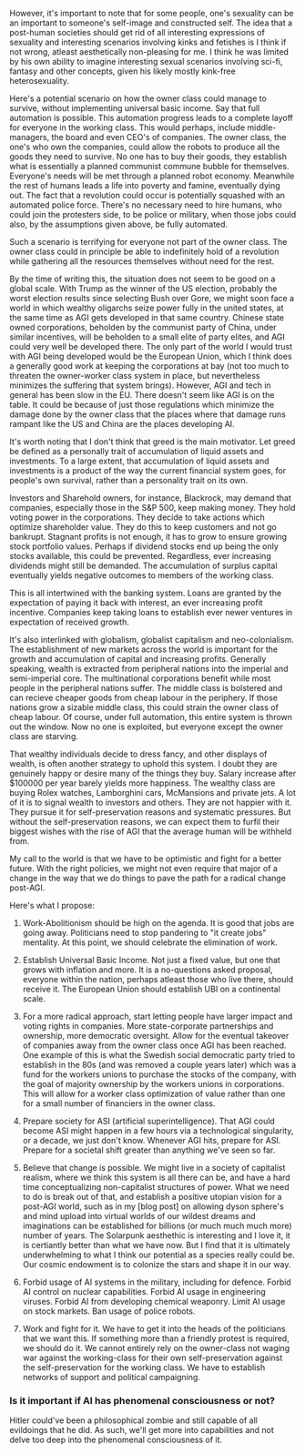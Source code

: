 


However, it's important to note that for some people, one's sexuality can be an important to someone's self-image and constructed self. The idea that a post-human societies should get rid of all interesting expressions of sexuality and interesting scenarios involving kinks and fetishes is I think if not wrong, atleast aesthetically non-pleasing for me. I think he was limited by his own ability to imagine interesting sexual scenarios involving sci-fi, fantasy and other concepts, given his likely mostly kink-free heterosexuality. 







Here's a potential scenario on how the owner class could manage to survive, without implementing universal basic income. Say that full automation is possible. This automation progress leads to a complete layoff for everyone in the working class. This would perhaps, include middle-managers, the board and even CEO's of companies. The owner class, the one's who own the companies, could allow the robots to produce all the goods they need to survive. No one has to buy their goods, they establish what is essentially a planned communist commune bubble for themselves. Everyone's needs will be met through a planned robot economy. Meanwhile the rest of humans leads a life into poverty and famine, eventually dying out. The fact that a revolution could occur is potentially squashed with an automated police force. There's no necessary need to hire humans, who could join the protesters side, to be police or military, when those jobs could also, by the assumptions given above, be fully automated. 

Such a scenario is terrifying for everyone not part of the owner class. The owner class could in principle be able to indefinitely hold of a revolution while gathering all the resources themselves without need for the rest. 

By the time of writing this, the situation does not seem to be good on a global scale. With Trump as the winner of the US election, probably the worst election results since selecting Bush over Gore, we might soon face a world in which wealthy oligarchs seize power fully in the united states, at the same time as AGI gets developed in that same country. Chinese state owned corporations, beholden by the communist party of China, under similar incentives, will be beholden to a small elite of party elites, and AGI could very well be developed there. The only part of the world I would trust with AGI being developed would be the European Union, which I think does a generally good work at keeping the corporations at bay (not too much to threaten the owner-worker class system in place, but nevertheless minimizes the suffering that system brings). However, AGI and tech in general has been slow in the EU. There doesn't seem like AGI is on the table. It could be because of just those regulations which minimize the damage done by the owner class that the places where that damage runs rampant like the US and China are the places developing AI. 

It's worth noting that I don't think that greed is the main motivator. Let greed be defined as a personally trait of accumulation of liquid assets and investments. To a large extent, that accumulation of liquid assets and investments is a product of the way the current financial system goes, for people's own survival, rather than a personality trait on its own. 

Investors and Sharehold owners, for instance, Blackrock, may demand that companies, especially those in the S&P 500, keep making money. They hold voting power in the corporations. They decide to take actions which optimize shareholder value. They do this to keep customers and not go bankrupt. Stagnant profits is not enough, it has to grow to ensure growing stock portfolio values. Perhaps if dividend stocks end up being the only stocks available, this could be prevented. Regardless, ever increasing dividends might still be demanded. The accumulation of surplus capital eventually yields negative outcomes to members of the working class. 

This is all intertwined with the banking system. Loans are granted by the expectation of paying it back with interest, an ever increasing profit incentive. Companies keep taking loans to establish ever newer ventures in expectation of received growth. 

It's also interlinked with globalism, globalist capitalism and neo-colonialism. The establishment of new markets across the world is important for the growth and accumulation of capital and increasing profits. Generally speaking, wealth is extracted from peripheral nations into the imperial and semi-imperial core. The multinational corporations benefit while most people in the peripheral nations suffer. The middle class is bolstered and can recieve cheaper goods from cheap labour in the periphery. If those nations grow a sizable middle class, this could strain the owner class of cheap labour. Of course, under full automation, this entire system is thrown out the window. Now no one is exploited, but everyone except the owner class are starving. 

That wealthy individuals decide to dress fancy, and other displays of wealth, is often another strategy to uphold this system. I doubt they are genuinely happy or desire many of the things they buy. Salary increase after $100000 per year barely yields more happiness. The wealthy class are buying Rolex watches, Lamborghini cars, McMansions and private jets. A lot of it is to signal wealth to investors and others. They are not happier with it. They pursue it for self-preservation reasons and systematic pressures. But without the self-preservation reasons, we can expect them to furfil their biggest wishes with the rise of AGI that the average human will be withheld from. 

My call to the world is that we have to be optimistic and fight for a better future. With the right policies, we might not even require that major of a change in the way that we do things to pave the path for a radical change post-AGI. 

Here's what I propose:

1. Work-Abolitionism should be high on the agenda. It is good that jobs are going away. Politicians need to stop pandering to "it create jobs" mentality. At this point, we should celebrate the elimination of work.
   
2. Establish Universal Basic Income. Not just a fixed value, but one that grows with inflation and more. It is a no-questions asked proposal, everyone within the nation, perhaps atleast those who live there, should receive it. The European Union should establish UBI on a continental scale. 
   
3. For a more radical approach, start letting people have larger impact and voting rights in companies. More state-corporate partnerships and ownership, more democratic oversight. Allow for the eventual takeover of companies away from the owner class once AGI has been reached. One example of this is what the Swedish social democratic party tried to establish in the 80s (and was removed a couple years later) which was a fund for the workers unions to purchase the stocks of the company, with the goal of majority ownership by the workers unions in corporations. This will allow for a worker class optimization of value rather than one for a small number of financiers in the owner class. 
   
4. Prepare society for ASI (artificial superintelligence). That AGI could become ASI might happen in a few hours via a technological singularity, or a decade, we just don't know. Whenever AGI hits, prepare for ASI. Prepare for a societal shift greater than anything we've seen so far.
   
5. Believe that change is possible. We might live in a society of capitalist realism, where we think this system is all there can be, and have a hard time conceptualizing non-capitalist structures of power. What we need to do is break out of that, and establish a positive utopian vision for a post-AGI world, such as in my [blog post] on allowing dyson sphere's and mind upload into virtual worlds of our wildest dreams and imaginations can be established for billions (or much much much more) number of years. The Solarpunk aesthethic is interesting and I love it, it is certiantly better than what we have now. But I find that it is ultimately underwhelming to what I think our potential as a species really could be. Our cosmic endowment is to colonize the stars and shape it in our way.
   
6. Forbid usage of AI systems in the military, including for defence. Forbid AI control on nuclear capabilities. Forbid AI usage in engineering viruses. Forbid AI from developing chemical weaponry. Limit AI usage on stock markets. Ban usage of police robots. 

7. Work and fight for it. We have to get it into the heads of the politicians that we want this. If something more than a friendly protest is required, we should do it. We cannot entirely rely on the owner-class not waging war against the working-class for their own self-preservation against the self-preservation for the working class. We have to establish networks of support and political campaigning. 












### Is it important if AI has phenomenal consciousness or not?

Hitler could've been a philosophical zombie and still capable of all evildoings that he did. As such, we'll get more into capabilities and not delve too deep into the phenomenal consciousness of it. 


